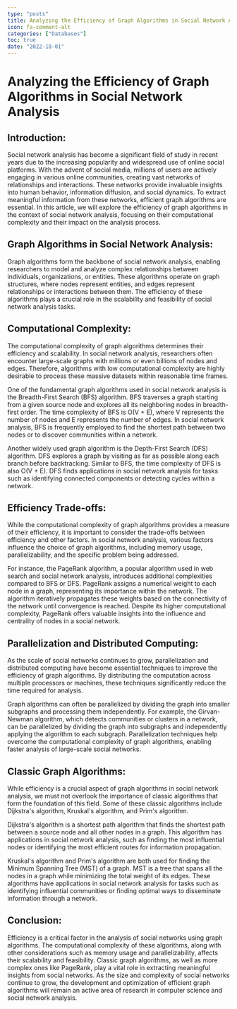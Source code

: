 ```yaml
---
type: "posts"
title: Analyzing the Efficiency of Graph Algorithms in Social Network Analysis
icon: fa-comment-alt
categories: ["Databases"]
toc: true
date: "2022-10-01"
---
```




# Analyzing the Efficiency of Graph Algorithms in Social Network Analysis

## Introduction:
Social network analysis has become a significant field of study in recent years due to the increasing popularity and widespread use of online social platforms. With the advent of social media, millions of users are actively engaging in various online communities, creating vast networks of relationships and interactions. These networks provide invaluable insights into human behavior, information diffusion, and social dynamics. To extract meaningful information from these networks, efficient graph algorithms are essential. In this article, we will explore the efficiency of graph algorithms in the context of social network analysis, focusing on their computational complexity and their impact on the analysis process.

## Graph Algorithms in Social Network Analysis:
Graph algorithms form the backbone of social network analysis, enabling researchers to model and analyze complex relationships between individuals, organizations, or entities. These algorithms operate on graph structures, where nodes represent entities, and edges represent relationships or interactions between them. The efficiency of these algorithms plays a crucial role in the scalability and feasibility of social network analysis tasks.

## Computational Complexity:
The computational complexity of graph algorithms determines their efficiency and scalability. In social network analysis, researchers often encounter large-scale graphs with millions or even billions of nodes and edges. Therefore, algorithms with low computational complexity are highly desirable to process these massive datasets within reasonable time frames.

One of the fundamental graph algorithms used in social network analysis is the Breadth-First Search (BFS) algorithm. BFS traverses a graph starting from a given source node and explores all its neighboring nodes in breadth-first order. The time complexity of BFS is O(V + E), where V represents the number of nodes and E represents the number of edges. In social network analysis, BFS is frequently employed to find the shortest path between two nodes or to discover communities within a network.

Another widely used graph algorithm is the Depth-First Search (DFS) algorithm. DFS explores a graph by visiting as far as possible along each branch before backtracking. Similar to BFS, the time complexity of DFS is also O(V + E). DFS finds applications in social network analysis for tasks such as identifying connected components or detecting cycles within a network.

## Efficiency Trade-offs:
While the computational complexity of graph algorithms provides a measure of their efficiency, it is important to consider the trade-offs between efficiency and other factors. In social network analysis, various factors influence the choice of graph algorithms, including memory usage, parallelizability, and the specific problem being addressed.

For instance, the PageRank algorithm, a popular algorithm used in web search and social network analysis, introduces additional complexities compared to BFS or DFS. PageRank assigns a numerical weight to each node in a graph, representing its importance within the network. The algorithm iteratively propagates these weights based on the connectivity of the network until convergence is reached. Despite its higher computational complexity, PageRank offers valuable insights into the influence and centrality of nodes in a social network.

## Parallelization and Distributed Computing:
As the scale of social networks continues to grow, parallelization and distributed computing have become essential techniques to improve the efficiency of graph algorithms. By distributing the computation across multiple processors or machines, these techniques significantly reduce the time required for analysis.

Graph algorithms can often be parallelized by dividing the graph into smaller subgraphs and processing them independently. For example, the Girvan-Newman algorithm, which detects communities or clusters in a network, can be parallelized by dividing the graph into subgraphs and independently applying the algorithm to each subgraph. Parallelization techniques help overcome the computational complexity of graph algorithms, enabling faster analysis of large-scale social networks.

## Classic Graph Algorithms:
While efficiency is a crucial aspect of graph algorithms in social network analysis, we must not overlook the importance of classic algorithms that form the foundation of this field. Some of these classic algorithms include Dijkstra's algorithm, Kruskal's algorithm, and Prim's algorithm.

Dijkstra's algorithm is a shortest path algorithm that finds the shortest path between a source node and all other nodes in a graph. This algorithm has applications in social network analysis, such as finding the most influential nodes or identifying the most efficient routes for information propagation.

Kruskal's algorithm and Prim's algorithm are both used for finding the Minimum Spanning Tree (MST) of a graph. MST is a tree that spans all the nodes in a graph while minimizing the total weight of its edges. These algorithms have applications in social network analysis for tasks such as identifying influential communities or finding optimal ways to disseminate information through a network.

## Conclusion:
Efficiency is a critical factor in the analysis of social networks using graph algorithms. The computational complexity of these algorithms, along with other considerations such as memory usage and parallelizability, affects their scalability and feasibility. Classic graph algorithms, as well as more complex ones like PageRank, play a vital role in extracting meaningful insights from social networks. As the size and complexity of social networks continue to grow, the development and optimization of efficient graph algorithms will remain an active area of research in computer science and social network analysis.